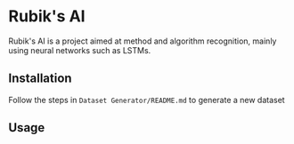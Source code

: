 # Rubik's AI

Rubik's AI is a project aimed at method and algorithm recognition, mainly using neural networks such as LSTMs.

## Installation

Follow the steps in `Dataset Generator/README.md` to generate a new dataset

## Usage
